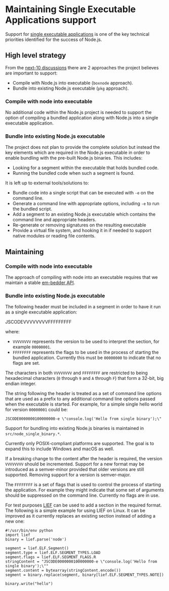 # Maintaining Single Executable Applications support

Support for [single executable applications](https://github.com/nodejs/node/blob/master/doc/contributing/technical-priorities.md#single-executable-applications)
is one of the key technical priorities identified for the success of Node.js.

## High level strategy

From the [next-10 discussions](https://github.com/nodejs/next-10/blob/main/meetings/summit-nov-2021.md#single-executable-applications)
there are 2 approaches the project believes are important to support:

* Compile with Node.js into executable (`boxnode` approach).
* Bundle into existing Node.js executable (`pkg` approach).

### Compile with node into executable

No additional code within the Node.js project is needed to support the
option of compiling a bundled application along with Node.js into a single
executable application.

### Bundle into existing Node.js executable

The project does not plan to provide the complete solution but instead the key
elements which are required in the Node.js executable in order to enable
bundling with the pre-built Node.js binaries. This includes:

* Looking for a segment within the executable that holds bundled code.
* Running the bundled code when such a segment is found.

It is left up to external tools/solutions to:

* Bundle code into a single script that can be executed with `-e` on
  the command line.
* Generate a command line with appropriate options, including `-e` to
  run the bundled script.
* Add a segment to an existing Node.js executable which contains
  the command line and appropriate headers.
* Re-generate or removing signatures on the resulting executable
* Provide a virtual file system, and hooking it in if needed to
  support native modules or reading file contents.

## Maintaining

### Compile with node into executable

The approach of compiling with node into an executable requires that we
maintain a stable [em-bedder API](https://nodejs.org/dist/latest/docs/api/embedding.html).

### Bundle into existing Node.js executable

The following header must be included in a segment in order to have it run
as a single executable application:

JSCODEVVVVVVVVFFFFFFFFF

where:

* `VVVVVVVV` represents the version to be used to interpret the section,
  for example `00000001`.
* `FFFFFFFF` represents the flags to be used in the process of starting
  the bundled application. Currently this must be `00000000` to indicate that
  no flags are set.

The characters in both `VVVVVVVV` and `FFFFFFFF` are restricted to being
hexadecimal characters (`0` through `9` and `A` through `F`) that form
a 32-bit, big endian integer.

The string following the header is treated as a set of command line options
that are used as a prefix to any additional command line options passed when
the executable is started. For example, for a simple single hello world
for version `00000001` could be:

```text
JSCODE0000000100000000-e \"console.log('Hello from single binary');\"
```

Support for bundling into existing Node.js binaries is maintained
in `src/node_single_binary.*`.

Currently only POSIX-compliant platforms are supported. The goal
is to expand this to include Windows and macOS as well.

If a breaking change to the content after the header is required, the version
`VVVVVVVV` should be incremented. Support for a new format
may be introduced as a semver-minor provided that older versions
are still supported. Removing support for a version is semver-major.

The `FFFFFFFF` is a set of flags that is used to control the
process of starting the application. For example they might indicate
that some set of arguments should be suppressed on the command line.
Currently no flags are in use.

For test purposes [LIEF](https://github.com/lief-project/LIEF) can
be used to add a section in the required format. The following is a
simple example for using LIEF on Linux. It can be improved as it
currently replaces an existing section instead of adding a new
one:

```text
#!/usr/bin/env python
import lief
binary = lief.parse('node')

segment = lief.ELF.Segment()
segment.type = lief.ELF.SEGMENT_TYPES.LOAD
segment.flags = lief.ELF.SEGMENT_FLAGS.R
stringContent = "JSCODE0000000100000000-e \"console.log('Hello from single binary');\""
segment.content = bytearray(stringContent.encode())
segment = binary.replace(segment, binary[lief.ELF.SEGMENT_TYPES.NOTE])

binary.write("hello")
```
